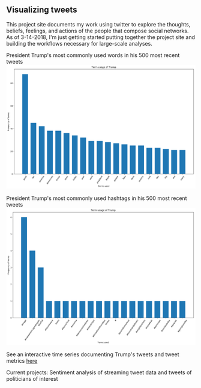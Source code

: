 ## Visualizing tweets 

This project site documents my work using twitter to explore the thoughts, beliefs, feelings, and actions of the people that compose social networks. As of 3-14-2018, I'm just getting started putting together the project site and building the workflows necessary for large-scale analyses.

President Trump's most commonly used words in his 500 most recent tweets
![Trumps most commonly used words in his 500 most recent tweets](/figures/terms.png)

President Trump's most commonly used hashtags in his 500 most recent tweets
![Trumps most commonly used hashtags in his 500 most recent tweets](/figures/hashtags.png)

See an interactive time series documenting Trump's tweets and tweet metrics 
[here](https://saverymax.github.io/Twitter-Mining/trump_time_series)


Current projects: Sentiment analysis of streaming tweet data and tweets of politicians of interest



